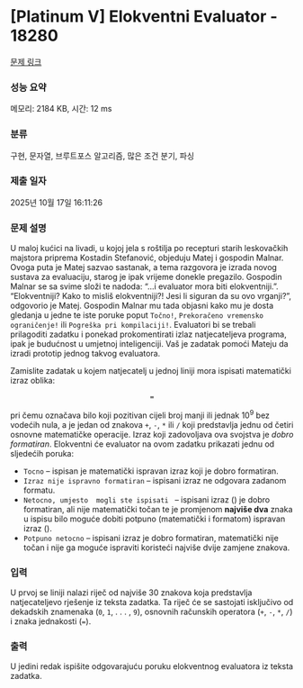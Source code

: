 # [Platinum V] Elokventni Evaluator - 18280 

[문제 링크](https://www.acmicpc.net/problem/18280) 

### 성능 요약

메모리: 2184 KB, 시간: 12 ms

### 분류

구현, 문자열, 브루트포스 알고리즘, 많은 조건 분기, 파싱

### 제출 일자

2025년 10월 17일 16:11:26

### 문제 설명

<p>U maloj kućici na livadi, u kojoj jela s roštilja po recepturi starih leskovačkih majstora priprema Kostadin Stefanović, objeduju Matej i gospodin Malnar. Ovoga puta je Matej sazvao sastanak, a tema razgovora je izrada novog sustava za evaluaciju, starog je ipak vrijeme donekle pregazilo. Gospodin Malnar se sa svime složi te nadoda: “...i evaluator mora biti elokventniji.”. “Elokventniji? Kako to misliš elokventniji?! Jesi li siguran da su ovo vrganji?”, odgovorio je Matej. Gospodin Malnar mu tada objasni kako mu je dosta gledanja u jedne te iste poruke poput <code>Točno!</code>, <code>Prekoračeno vremensko ograničenje!</code> ili <code>Pogreška pri kompilaciji!</code>. Evaluatori bi se trebali prilagoditi zadatku i ponekad prokomentirati izlaz natjecateljeva programa, ipak je budućnost u umjetnoj inteligenciji. Vaš je zadatak pomoći Mateju da izradi prototip jednog takvog evaluatora.</p>

<p>Zamislite zadatak u kojem natjecatelj u jednoj liniji mora ispisati matematički izraz oblika:</p>

<p style="text-align: center;"><code><broj><operacija><broj>=<broj></code></p>

<p>pri čemu <code><broj></code> označava bilo koji pozitivan cijeli broj manji ili jednak 10<sup>9</sup> bez vodećih nula, a <code><operacija></code> je jedan od znakova <code>+</code>, <code>-</code>, <code>*</code> ili <code>/</code> koji predstavlja jednu od četiri osnovne matematičke operacije. Izraz koji zadovoljava ova svojstva je <em>dobro formatiran</em>. Elokventni će evaluator na ovom zadatku prikazati jednu od sljedećih poruka:</p>

<ul>
	<li><code>Tocno</code> – ispisan je matematički ispravan izraz koji je dobro formatiran.</li>
	<li><code>Izraz nije ispravno formatiran</code> – ispisani izraz ne odgovara zadanom formatu.</li>
	<li><code>Netocno, umjesto <izraz1> mogli ste ispisati <izraz2></code> – ispisani izraz (<code><izraz1></code>) je dobro formatiran, ali nije matematički točan te je promjenom <strong>najviše dva</strong> znaka u ispisu bilo moguće dobiti potpuno (matematički i formatom) ispravan izraz (<code><izraz2></code>).</li>
	<li><code>Potpuno netocno</code> – ispisani izraz je dobro formatiran, matematički nije točan i nije ga moguće ispraviti koristeći najviše dvije zamjene znakova.</li>
</ul>

### 입력 

 <p>U prvoj se liniji nalazi riječ od najviše 30 znakova koja predstavlja natjecateljevo rješenje iz teksta zadatka. Ta riječ će se sastojati isključivo od dekadskih znamenaka (<code>0</code>, <code>1</code>, . . . , <code>9</code>), osnovnih računskih operatora (<code>+</code>, <code>-</code>, <code>*</code>, <code>/</code>) i znaka jednakosti (<code>=</code>).</p>

### 출력 

 <p>U jedini redak ispišite odgovarajuću poruku elokventnog evaluatora iz teksta zadatka.</p>


